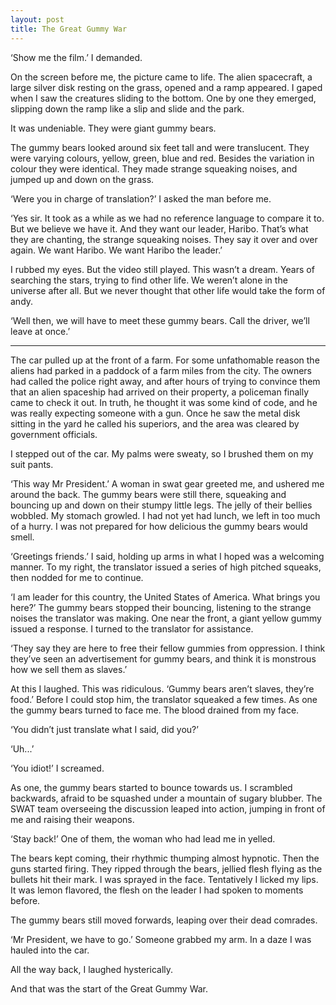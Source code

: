```yaml
---
layout: post
title: The Great Gummy War
---
```


‘Show me the film.’ I demanded. 

On the screen before me, the picture came to life. The alien spacecraft, a large silver disk resting on the grass, opened and a ramp appeared. I gaped when I saw the creatures sliding to the bottom. One by one they emerged, slipping down the ramp like a slip and slide and the park. 

It was undeniable. They were giant gummy bears. 

The gummy bears looked around six feet tall and were translucent. They were varying colours, yellow, green, blue and red. Besides the variation in colour they were identical. They made strange squeaking noises, and jumped up and down on the grass. 

‘Were you in charge of translation?’ I asked the man before me. 

‘Yes sir. It took as a while as we had no reference language to compare it to. But we believe we have it. And they want our leader, Haribo. That’s what they are chanting, the strange squeaking noises. They say it over and over again. We want Haribo. We want Haribo the leader.’ 

I rubbed my eyes. But the video still played. This wasn’t a dream. Years of searching the stars, trying to find other life. We weren’t alone in the universe after all. But we never thought that other life would take the form of andy. 

‘Well then, we will have to meet these gummy bears. Call the driver, we’ll leave at once.’ 

*** 

The car pulled up at the front of a farm. For some unfathomable reason the aliens had parked in a paddock of a farm miles from the city. The owners had called the police right away, and after hours of trying to convince them that an alien spaceship had arrived on their property, a policeman finally came to check it out. In truth, he thought it was some kind of code, and he was really expecting someone with a gun. Once he saw the metal disk sitting in the yard he called his superiors, and the area was cleared by government officials. 

I stepped out of the car. My palms were sweaty, so I brushed them on my suit pants. 

‘This way Mr President.’ A woman in swat gear greeted me, and ushered me around the back. 
The gummy bears were still there, squeaking and bouncing up and down on their stumpy little legs. The jelly of their bellies wobbled. My stomach growled. I had not yet had lunch, we left in too much of a hurry. I was not prepared for how delicious the gummy bears would smell. 

‘Greetings friends.’ I said, holding up arms in what I hoped was a welcoming manner. To my right, the translator issued a series of high pitched squeaks, then nodded for me to continue. 

‘I am leader for this country, the United States of America. What brings you here?’ 
The gummy bears stopped their bouncing, listening to the strange noises the translator was making. One near the front, a giant yellow gummy issued a response. I turned to the translator for assistance. 

‘They say they are here to free their fellow gummies from oppression. I think they’ve seen an advertisement for gummy bears, and think it is monstrous how we sell them as slaves.’ 

At this I laughed. This was ridiculous. ‘Gummy bears aren’t slaves, they’re food.’ 
Before I could stop him, the translator squeaked a few times. As one the gummy bears turned to face me. The blood drained from my face.

‘You didn’t just translate what I said, did you?’ 

‘Uh...’

‘You idiot!’ I screamed.

As one, the gummy bears started to bounce towards us. I scrambled backwards, afraid to be squashed under a mountain of sugary blubber. The SWAT team overseeing the discussion leaped into action, jumping in front of me and raising their weapons. 

‘Stay back!’ One of them, the woman who had lead me in yelled. 

The bears kept coming, their rhythmic thumping almost hypnotic. 
Then the guns started firing. They ripped through the bears, jellied flesh flying as the bullets hit their mark. I was sprayed in the face. Tentatively I licked my lips. It was lemon flavored, the flesh on the leader I had spoken to moments before.

The gummy bears still moved forwards, leaping over their dead comrades. 

‘Mr President, we have to go.’ Someone grabbed my arm. In a daze I was hauled into the car. 

All the way back, I laughed hysterically. 

And that was the start of the Great Gummy War. 
 


